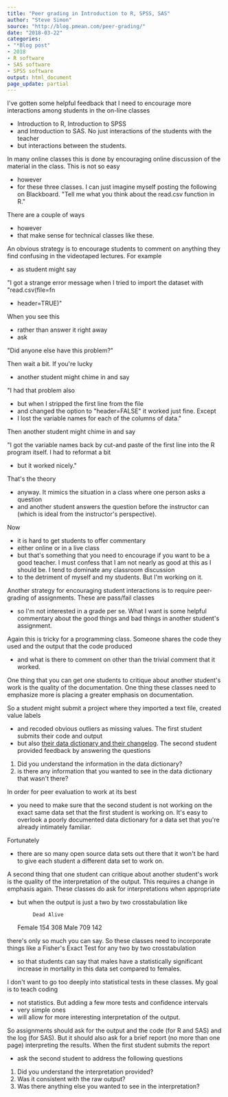 ```yaml
---
title: "Peer grading in Introduction to R, SPSS, SAS"
author: "Steve Simon"
source: "http://blog.pmean.com/peer-grading/"
date: "2018-03-22"
categories:
- "*Blog post"
- 2018
- R software
- SAS software
- SPSS software
output: html_document
page_update: partial
---
```


I've gotten some helpful feedback that I need to encourage more
interactions among students in the on-line classes
- Introduction to R,
Introduction to SPSS
- and Introduction to SAS. No just interactions of
the students with the teacher
- but interactions between the students.

In many online classes this is done by encouraging online discussion of
the material in the class. This is not so easy
- however
- for these three
classes. I can just imagine myself posting the following on Blackboard.
"Tell me what you think about the read.csv function in R."

There are a couple of ways
- however
- that make sense for technical
classes like these.

<!---More--->

An obvious strategy is to encourage students to comment on anything they
find confusing in the videotaped lectures. For example
- as student might
say

"I got a strange error message when I tried to import the dataset with
"read.csv(file=fn
- header=TRUE)"

When you see this
- rather than answer it right away
- ask

"Did anyone else have this problem?"

Then wait a bit. If you're lucky
- another student might chime in and say

"I had that problem also
- but when I stripped the first line from the
file
- and changed the option to "header=FALSE" it worked just fine.
Except
- I lost the variable names for each of the columns of data."

Then another student might chime in and say

"I got the variable names back by cut-and paste of the first line into
the R program itself. I had to reformat a bit
- but it worked nicely."

That's the theory
- anyway. It mimics the situation in a class where one
person asks a question
- and another student answers the question before
the instructor can (which is ideal from the instructor's perspective).

Now
- it is hard to get students to offer commentary
- either online or in
a live class
- but that's something that you need to encourage if you
want to be a good teacher. I must confess that I am not nearly as good
at this as I should be. I tend to dominate any classroom discussion
- to
the detriment of myself and my students. But I'm working on it.

Another strategy for encouraging student interactions is to require
peer-grading of assignments. These are pass/fail classes
- so I'm not
interested in a grade per se. What I want is some helpful commentary
about the good things and bad things in another student's assignment.

Again this is tricky for a programming class. Someone shares the code
they used and the output that the code produced
- and what is there to
comment on other than the trivial comment that it worked.

One thing that you can get one students to critique about another
student's work is the quality of the documentation. One thing these
classes need to emphasize more is placing a greater emphasis on
documentation.

So a student might submit a project where they imported a text file,
created value labels
- and recoded obvious outliers as missing values.
The first student submits their code and output
- but also [their data
dictionary and their changelog](../changes-to-classes/index.html). The
second student provided feedback by answering the questions

1.  Did you understand the information in the data dictionary?
2.  is there any information that you wanted to see in the data
    dictionary that wasn't there?

In order for peer evaluation to work at its best
- you need to make sure
that the second student is not working on the exact same data set that
the first student is working on. It's easy to overlook a poorly
documented data dictionary for a data set that you're already intimately
familiar.

Fortunately
- there are so many open source data sets out there that it
won't be hard to give each student a different data set to work on.

A second thing that one student can critique about another student's
work is the quality of the interpretation of the output. This requires a
change in emphasis again. These classes do ask for interpretations when
appropriate
- but when the output is just a two by two crosstabulation
like

           Dead Alive
    Female  154   308
    Male    709   142

there's only so much you can say. So these classes need to incorporate
things like a Fisher's Exact Test for any two by two crosstabulation
- so
that students can say that males have a statistically significant
increase in mortality in this data set compared to females.

I don't want to go too deeply into statistical tests in these classes.
My goal is to teach coding
- not statistics. But adding a few more tests
and confidence intervals
- very simple ones
- will allow for more
interesting interpretation of the output.

So assignments should ask for the output and the code (for R and SAS)
and the log (for SAS). But it should also ask for a brief report (no
more than one page) interpreting the results. When the first student
submits the report
- ask the second student to address the following
questions

1.  Did you understand the interpretation provided?
2.  Was it consistent with the raw output?
3.  Was there anything else you wanted to see in the interpretation?


